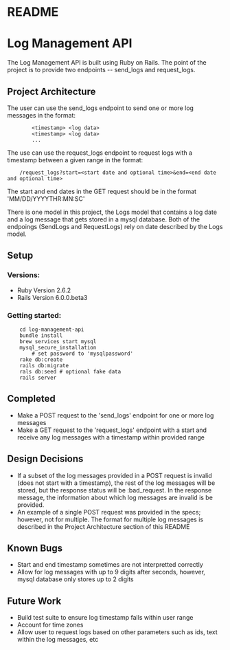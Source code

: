 # README

# Log Management API

The Log Management API is built using Ruby on Rails. The point of the project is to provide two endpoints -- send_logs and request_logs. 

## Project Architecture

The user can use the send_logs endpoint to send one or more log messages in the format:
```
        <timestamp> <log data>
        <timestamp> <log data>
        ...
```

The use can use the request_logs endpoint to request logs with a timestamp between a given range in the format:

```
    /request_logs?start=<start date and optional time>&end=<end date and optional time>
```

The start and end dates in the GET request should be in the format 'MM/DD/YYYYTHR:MN:SC'


There is one model in this project, the Logs model that contains a log date and a log message that gets stored in a mysql database. Both of the endpoings (SendLogs and RequestLogs) rely on date described by the Logs model.

## Setup

### Versions:
* Ruby Version 2.6.2
* Rails Version 6.0.0.beta3

### Getting started:
```
    cd log-management-api
    bundle install
    brew services start mysql
    mysql_secure_installation
        # set password to 'mysqlpassword'
    rake db:create
    rails db:migrate
    rals db:seed # optional fake data
    rails server
```

## Completed

* Make a POST request to the 'send_logs' endpoint for one or more log messages
* Make a GET request to the 'request_logs' endpoint with a start and receive any log messages with a timestamp within provided range

## Design Decisions

* If a subset of the log messages provided in a POST request is invalid (does not start with a timestamp), the rest of the log messages will be stored, but the response status will be :bad_request. In the response message, the information about which log messages are invalid is be provided.
* An example of a single POST request was provided in the specs; however, not for multiple. The format for multiple log messages is described in the Project Architecture section of this README

## Known Bugs
* Start and end timestamp sometimes are not interpretted correctly
* Allow for log messages with up to 9 digits after seconds, however, mysql database only stores up to 2 digits

## Future Work
* Build test suite to ensure log timestamp falls within user range
* Account for time zones
* Allow user to request logs based on other parameters such as ids, text within the log messages, etc
